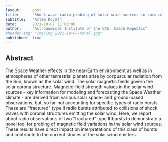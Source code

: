 ```yaml
---
layout:     post
title:      "Shock-wave radio probing of solar wind sources in coronal magnetic fields"
subtitle:   "Artem Koval"
date:       2021-10-07 11:00:00
author:     "Astronomical Institute of the CAS, Czech Republic"
#header-img: "img/img_2021-10-07-Koval.jpg"
published:  true
---
```


## Abstract
The Space Weather effects in the near-Earth environment as well as in atmospheres of other terrestrial planets arise by corpuscular radiation from the Sun, known as the solar wind. The solar magnetic fields govern the solar corona structure. Magnetic-field strength values in the solar wind sources - key information for modeling and forecasting the Space Weather climate - are derived from various solar space- and ground-based observations, but, so far not accounting for specific types of radio bursts. These are "fractured" type II radio bursts attributed to collisions of shock waves with coronal structures emitting the solar wind. Here, we report about radio observations of two "fractured" type II bursts to demonstrate a novel tool for probing of magnetic field variations in the solar wind sources. These results have direct impact on interpretations of this class of bursts and contribute to the current studies of the solar wind emitters.
